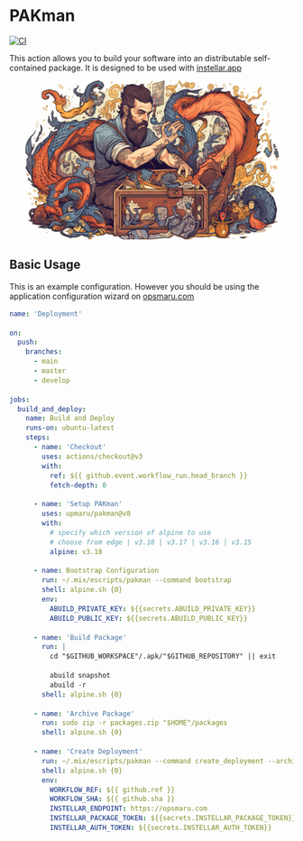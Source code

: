 # PAKman

[![CI](https://github.com/upmaru/pakman/actions/workflows/ci.yml/badge.svg)](https://github.com/upmaru/pakman/actions/workflows/ci.yml)

This action allows you to build your software into an distributable self-contained package. It is designed to be used with [instellar.app](https://instellar.app)

![Packing Man](cover.png)

## Basic Usage

This is an example configuration. However you should be using the application configuration wizard on [opsmaru.com](https://opsmaru.com)

```yml
name: 'Deployment'

on:
  push:
    branches:
      - main
      - master
      - develop

jobs:
  build_and_deploy:
    name: Build and Deploy
    runs-on: ubuntu-latest
    steps:
      - name: 'Checkout'
        uses: actions/checkout@v3
        with:
          ref: ${{ github.event.workflow_run.head_branch }}
          fetch-depth: 0

      - name: 'Setup PAKman'
        uses: upmaru/pakman@v8
        with:
          # specify which version of alpine to use
          # choose from edge | v3.18 | v3.17 | v3.16 | v3.15
          alpine: v3.18

      - name: Bootstrap Configuration
        run: ~/.mix/escripts/pakman --command bootstrap
        shell: alpine.sh {0}
        env:
          ABUILD_PRIVATE_KEY: ${{secrets.ABUILD_PRIVATE_KEY}}
          ABUILD_PUBLIC_KEY: ${{secrets.ABUILD_PUBLIC_KEY}}

      - name: 'Build Package'
        run: |
          cd "$GITHUB_WORKSPACE"/.apk/"$GITHUB_REPOSITORY" || exit

          abuild snapshot
          abuild -r
        shell: alpine.sh {0}

      - name: 'Archive Package'
        run: sudo zip -r packages.zip "$HOME"/packages
        shell: alpine.sh {0}

      - name: 'Create Deployment'
        run: ~/.mix/escripts/pakman --command create_deployment --archive packages.zip
        shell: alpine.sh {0}
        env:
          WORKFLOW_REF: ${{ github.ref }}
          WORKFLOW_SHA: ${{ github.sha }}
          INSTELLAR_ENDPOINT: https://opsmaru.com
          INSTELLAR_PACKAGE_TOKEN: ${{secrets.INSTELLAR_PACKAGE_TOKEN}}
          INSTELLAR_AUTH_TOKEN: ${{secrets.INSTELLAR_AUTH_TOKEN}}
```
